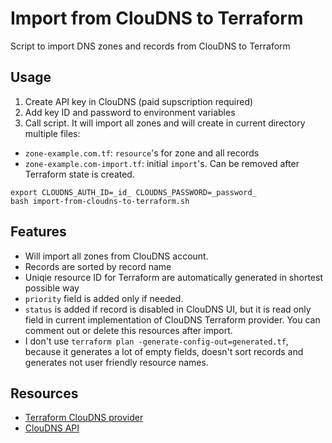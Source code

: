 # Import from ClouDNS to Terraform
Script to import DNS zones and records from ClouDNS to Terraform

## Usage
1. Create API key in ClouDNS (paid supscription required)
2. Add key ID and password to environment variables
3. Call script. It will import all zones and will create in current directory multiple files:
- `zone-example.com.tf`: `resource`'s for zone and all records
- `zone-example.com-import.tf`: initial `import`'s. Can be removed after Terraform state is created.
```
export CLOUDNS_AUTH_ID=_id_ CLOUDNS_PASSWORD=_password_
bash import-from-cloudns-to-terraform.sh
```

## Features
- Will import all zones from ClouDNS account.
- Records are sorted by record name
- Uniqie resource ID for Terraform are automatically generated in shortest possible way
- `priority` field is added only if needed.
- `status` is added if record is disabled in ClouDNS UI, but it is read only field in current implementation of
ClouDNS Terraform provider. You can comment out or delete this resources after import.
- I don't use `terraform plan -generate-config-out=generated.tf`, because it generates a lot of empty fields,
doesn't sort records and generates not user friendly resource names.

## Resources
- [Terraform ClouDNS provider](https://registry.terraform.io/providers/ClouDNS/cloudns/latest/docs/resources/dns_record)
- [ClouDNS API](https://www.cloudns.net/wiki/article/46/)
